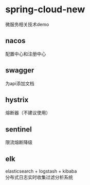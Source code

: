 # spring-cloud-new
微服务相关技术demo  

## nacos  
配置中心和注册中心  

## swagger
为api添加文档  

## hystrix
熔断器（不建议使用）

## sentinel
限流熔断降级  

## elk
elasticsearch + logstash + kibaba  
分布式日志实时收集过滤分析系统  
